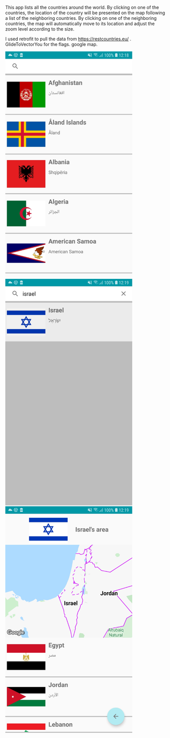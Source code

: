 This app lists all the countries around the world.
By clicking on one of the countries, the location of the country will be presented on the map following
a list of the neighboring countries.
By clicking on one of the neighboring countries, the map will automatically move to its location and adjust the zoom level according to the size.

I used retrofit to pull the data from https://restcountries.eu/ .
GlideToVectorYou for the flags.
google map.

<img src="Images/countrys list.jpg" width=400 wide =400>

<img src= "Images/search.jpg" width=400 wide =400>

<img src= "Images/country area.jpg" width=400 wide =400>
